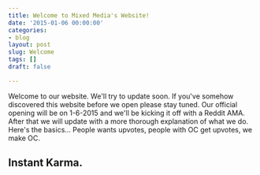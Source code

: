 ```yaml
---
title: Welcome to Mixed Media's Website!
date: '2015-01-06 00:00:00'
categories:
- blog
layout: post
slug: Welcome
tags: []
draft: false

---
```

Welcome to our website. We'll try to update soon. If you've somehow discovered this website before we open please stay tuned. Our official opening will be on 1-6-2015 and we'll be kicking it off with a Reddit AMA. After that we will update with a more thorough explanation of what we do. Here's the basics... People wants upvotes, people with OC get upvotes, we make OC.  

## Instant Karma.
